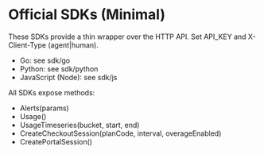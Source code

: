 # Official SDKs (Minimal)

These SDKs provide a thin wrapper over the HTTP API. Set API_KEY and X-Client-Type (agent|human).

- Go: see sdk/go
- Python: see sdk/python
- JavaScript (Node): see sdk/js

All SDKs expose methods:
- Alerts(params)
- Usage()
- UsageTimeseries(bucket, start, end)
- CreateCheckoutSession(planCode, interval, overageEnabled)
- CreatePortalSession()
